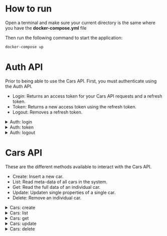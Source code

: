 # How to run 
Open a terminal and make sure your current directory is the same where you have the **docker-compose.yml** file

Then run the following command to start the application:
```bash
docker-compose up
```


# Auth API

Prior to being able to use the Cars API. First, you must authenticate using the Auth API.
* Login: Returns an access token for your Cars API requests and a refresh token.
* Token: Returns a new access token using the refresh token.
* Logout: Removes a refresh token.
  
<details><summary>Auth: login</summary> 
<p>

#### Request

```bash
curl --location --request POST 'http://localhost:3000/auth/login' \
--header 'Content-Type: application/json' \
--data-raw '{
    "email": "asd@gmail.com"
}'
```

#### Response (Status Code 200)
```bash
{
    "accessToken": "eyJhbGciOiJIUzI1NiIsInR5cCI6IkpXVCJ9.eyJlbWFpbCI6ImFzZEBnbWFpbC5jb20iLCJpYXQiOjE2NTkyMTMzODUsImV4cCI6MTY1OTIxNjk4NX0.Rd8jmkrypFttZi5zJ6sRCACyqwbZAX2z4E4XW94wEFY",
    "refreshToken": "eyJhbGciOiJIUzI1NiIsInR5cCI6IkpXVCJ9.eyJlbWFpbCI6ImFzZEBnbWFpbC5jb20iLCJpYXQiOjE2NTkyMTMzODV9.ldmThCtoERPgQDpTw6N695AS4ud98tBRsLmsAR-_tVM"
}
```
</p>
</details>

<details><summary>Auth: token</summary> 
<p>

#### Request
```bash
curl --location --request POST 'http://localhost:3000/auth/token' \
--header 'Content-Type: application/json' \
--data-raw '{
    "token": "{refresh_token}"
}'
```

#### Response (Status Code 200)
```bash
{
    "accessToken": "eyJhbGciOiJIUzI1NiIsInR5cCI6IkpXVCJ9.eyJlbWFpbCI6ImFzZEBnbWFpbC5jb20iLCJpYXQiOjE2NTkyMTM1NTksImV4cCI6MTY1OTIxNzE1OX0.lN5UIIkQaSeZFymRL10YEYaft2NBgm7Ctr9qVhqF2Ng"
}
```

</p>
</details>

<details><summary>Auth: logout</summary> 
<p>

#### Request
```bash
curl --location --request DELETE 'http://localhost:3000/auth/logout' \
--header 'Content-Type: application/json' \
--data-raw '{
    "token": "{refresh_token}"
}'
```

#### Response (Status Code 204)

</p>
</details>

# Cars API

These are the different methods available to interact with the Cars API.
* Create: Insert a new car.
* List: Read meta-data of all cars in the system.
* Get: Read the full data of an individual car.
* Update: Updaten single properties of a single car.
* Delete: Remove an individual car.

<details><summary>Cars: create</summary> 
<p>

#### Request
```bash
curl --location --request POST 'http://localhost:3000/api/v1/cars' \
--header 'Content-Type: application/json' \
--header 'Authorization: Bearer {access_token}' \
--data-raw '{
    "licencePlate": "asd123",
    "brand": "toyota",
    "model": "corolla",
    "hybrid": true,
    "year": 1995,
    "images": [
        {
            "path": "tmp/img1.jpg",
            "mimeType": "image/jpeg"
        },
        {
            "path": "tmp/img2.jpg",
            "mimeType": "image/jpeg"
        }
    ]
}'
```

#### Response (Status Code 200)
```bash
{
    "_id": "62e57ff68dc591874992bdb3"
}
```

</p>
</details>

<details><summary>Cars: list</summary> 
<p>

#### Request
```bash
curl --location --request GET 'http://localhost:3000/api/v1/cars' \
--header 'Authorization: Bearer {access_token}'
```

#### Response (Status Code 200)
```bash
[
    {
        "_id": "62e43f10f7651b545ebbbee5",
        "createdAt": "2022-07-29T20:12:00.325Z",
        "updatedAt": "2022-07-29T20:12:00.325Z"
    },
    {
        "_id": "62e43fdccbb051bf434200a9",
        "createdAt": "2022-07-29T20:15:24.133Z",
        "updatedAt": "2022-07-29T20:15:24.133Z"
    },
    {
        "_id": "62e57ff68dc591874992bdb3",
        "createdAt": "2022-07-30T19:01:10.319Z",
        "updatedAt": "2022-07-30T19:01:10.319Z"
    }
]
```

</p>
</details>

<details><summary>Cars: get</summary> 
<p>

#### Request
```bash
curl --location --request GET 'http://localhost:3000/api/v1/cars/{carId}' \
--header 'Authorization: Bearer {access_token}'
```

#### Response (Status Code 200)
```bash
{
    "_id": "62e57ff68dc591874992bdb3",
    "licencePlate": "asd123456789",
    "brand": "toyota",
    "model": "corolla",
    "hybrid": true,
    "year": 1995,
    "images": [
        {
            "path": "tmp/img1.jpg",
            "mimeType": "image/jpeg"
        },
        {
            "path": "tmp/img2.jpg",
            "mimeType": "image/jpeg"
        }
    ],
    "createdAt": "2022-07-30T19:01:10.319Z",
    "updatedAt": "2022-07-30T19:01:10.319Z",
    "__v": 0
}
```

</p>
</details>

<details><summary>Cars: update</summary> 
<p>

#### Request
```bash
curl --location --request PATCH 'http://localhost:3000/api/v1/cars/{carId}' \
--header 'Content-Type: application/json' \
--header 'Authorization: Bearer {access_token}' \
--data-raw '{
    "brand": "yaris"
}'
```

#### Response (Status Code 200)
```bash
{
    "_id": "62e57ff68dc591874992bdb3",
    "licencePlate": "asd123456789",
    "brand": "yaris",
    "model": "corolla",
    "hybrid": true,
    "year": 1995,
    "images": [
        {
            "path": "tmp/img1.jpg",
            "mimeType": "image/jpeg"
        },
        {
            "path": "tmp/img2.jpg",
            "mimeType": "image/jpeg"
        }
    ],
    "createdAt": "2022-07-30T19:01:10.319Z",
    "updatedAt": "2022-07-30T20:03:08.493Z",
    "__v": 0
}
```

</p>
</details>

<details><summary>Cars: delete</summary> 
<p>

#### Request
```bash
curl --location --request DELETE 'http://localhost:3000/api/v1/cars/{carId}' \
--header 'Authorization: Bearer {access_token}'
```

#### Response (Status Code 204)

</p>
</details>